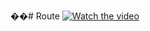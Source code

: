 ��#   R o u t e 
 
 [![Watch the video](https://img.youtube.com/vi/VIDEO_ID/hqdefault.jpg)](https://www.linkedin.com/feed/update/urn:li:activity:7207773231439654912/)
